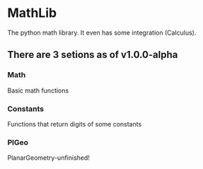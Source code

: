 # MathLib
  The python math library. It even has some integration (Calculus).
## There are 3 setions as of v1.0.0-alpha
### Math
  Basic math functions
### Constants
  Functions that return digits of some constants
### PlGeo
  PlanarGeometry-unfinished!
